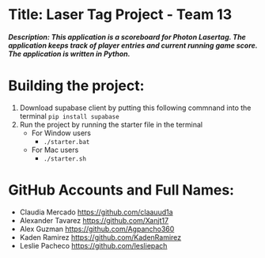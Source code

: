 # Title: Laser Tag Project - Team 13

##### Description: This application is a scoreboard for Photon Lasertag. The application keeps track of player entries and current running game score. The application is written in Python.

# Building the project:
1. Download supabase client by putting this following commnand into the terminal ```pip install supabase```
2. Run the project by running the starter file in the terminal
   * For Window users
      *  ```./starter.bat```
   * For Mac users
      *  ```./starter.sh```

# GitHub Accounts and Full Names:
*  Claudia Mercado https://github.com/claauud1a
* Alexander Tavarez https://github.com/Xanjt17
* Alex Guzman https://github.com/Agpancho360
* Kaden Ramirez https://github.com/KadenRamirez
* Leslie Pacheco https://github.com/lesliepach
